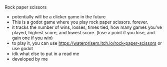 Rock paper scissors
- potentially will be a clicker game in the future
- This is a godot game where you play rock paper scissors. forever.
- it tracks the number of wins, losses, times tied, how many games you've played, highest score, and lowest score. (lose a point if you lose, and gain one if you win)
- to play it, you can use https://waterprisem.itch.io/rock-paper-scissors or  use godot
- idk what else to put in a read me
- developed by me
